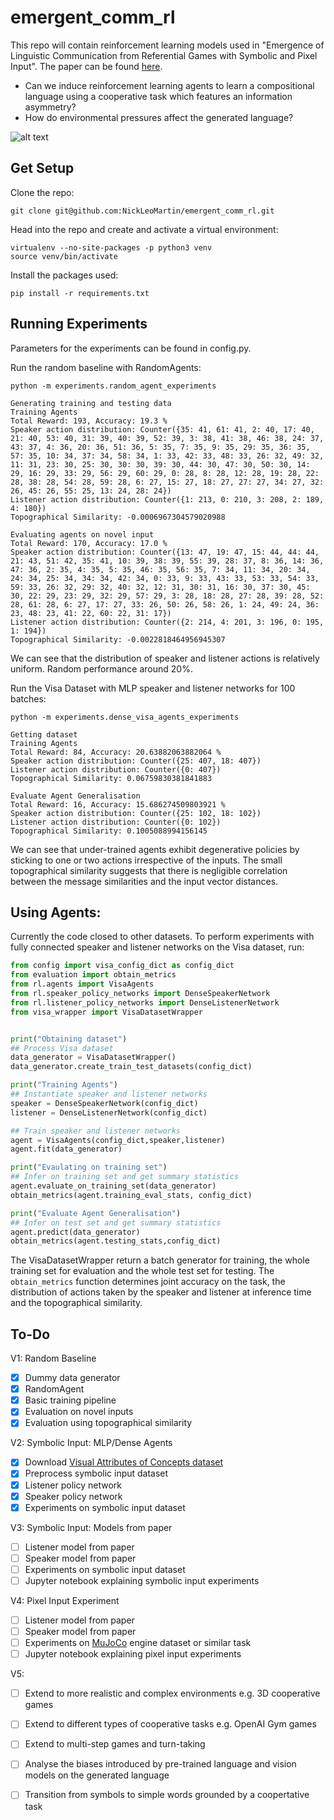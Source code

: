 # emergent_comm_rl
This repo will contain reinforcement learning models used in "Emergence of Linguistic Communication from Referential Games with Symbolic and Pixel Input". The paper can be found [here](https://arxiv.org/abs/1804.03984). 

- Can we induce reinforcement learning agents to learn a compositional language using a cooperative task which features an information asymmetry?
- How do environmental pressures affect the generated language?

![alt text](https://raw.githubusercontent.com/NickLeoMartin/emergent_comm_rl/master/images/emergent_comm.png)

Get Setup
---------
Clone the repo:
```
git clone git@github.com:NickLeoMartin/emergent_comm_rl.git
```

Head into the repo and create and activate a virtual environment:
```
virtualenv --no-site-packages -p python3 venv
source venv/bin/activate
```

Install the packages used:
```
pip install -r requirements.txt
```

Running Experiments
-------------------
Parameters for the experiments can be found in config.py.

Run the random baseline with RandomAgents:
```
python -m experiments.random_agent_experiments

Generating training and testing data
Training Agents
Total Reward: 193, Accuracy: 19.3 %
Speaker action distribution: Counter({35: 41, 61: 41, 2: 40, 17: 40, 21: 40, 53: 40, 31: 39, 40: 39, 52: 39, 3: 38, 41: 38, 46: 38, 24: 37, 43: 37, 4: 36, 20: 36, 51: 36, 5: 35, 7: 35, 9: 35, 29: 35, 36: 35, 57: 35, 10: 34, 37: 34, 58: 34, 1: 33, 42: 33, 48: 33, 26: 32, 49: 32, 11: 31, 23: 30, 25: 30, 30: 30, 39: 30, 44: 30, 47: 30, 50: 30, 14: 29, 16: 29, 33: 29, 56: 29, 60: 29, 0: 28, 8: 28, 12: 28, 19: 28, 22: 28, 38: 28, 54: 28, 59: 28, 6: 27, 15: 27, 18: 27, 27: 27, 34: 27, 32: 26, 45: 26, 55: 25, 13: 24, 28: 24})
Listener action distribution: Counter({1: 213, 0: 210, 3: 208, 2: 189, 4: 180})
Topographical Similarity: -0.0006967304579020988

Evaluating agents on novel input
Total Reward: 170, Accuracy: 17.0 %
Speaker action distribution: Counter({13: 47, 19: 47, 15: 44, 44: 44, 21: 43, 51: 42, 35: 41, 10: 39, 38: 39, 55: 39, 28: 37, 8: 36, 14: 36, 47: 36, 2: 35, 4: 35, 5: 35, 46: 35, 56: 35, 7: 34, 11: 34, 20: 34, 24: 34, 25: 34, 34: 34, 42: 34, 0: 33, 9: 33, 43: 33, 53: 33, 54: 33, 59: 33, 26: 32, 29: 32, 40: 32, 12: 31, 30: 31, 16: 30, 37: 30, 45: 30, 22: 29, 23: 29, 32: 29, 57: 29, 3: 28, 18: 28, 27: 28, 39: 28, 52: 28, 61: 28, 6: 27, 17: 27, 33: 26, 50: 26, 58: 26, 1: 24, 49: 24, 36: 23, 48: 23, 41: 22, 60: 22, 31: 17})
Listener action distribution: Counter({2: 214, 4: 201, 3: 196, 0: 195, 1: 194})
Topographical Similarity: -0.0022818464956945307
```
We can see that the distribution of speaker and listener actions is relatively uniform. Random performance around 20%. 

Run the Visa Dataset with MLP speaker and listener networks for 100 batches:
```
python -m experiments.dense_visa_agents_experiments

Getting dataset
Training Agents
Total Reward: 84, Accuracy: 20.63882063882064 %
Speaker action distribution: Counter({25: 407, 18: 407})
Listener action distribution: Counter({0: 407})
Topographical Similarity: 0.06759830381841883

Evaluate Agent Generalisation
Total Reward: 16, Accuracy: 15.686274509803921 %
Speaker action distribution: Counter({25: 102, 18: 102})
Listener action distribution: Counter({0: 102})
Topographical Similarity: 0.1005088994156145
```
We can see that under-trained agents exhibit degenerative policies by sticking to one or two actions irrespective of the inputs. The small topographical similarity suggests that there is negligible correlation between the message similarities and the input vector distances.

Using Agents:
-------------
Currently the code closed to other datasets. To perform experiments with fully connected speaker and listener networks on the Visa dataset, run:
```python
from config import visa_config_dict as config_dict
from evaluation import obtain_metrics
from rl.agents import VisaAgents
from rl.speaker_policy_networks import DenseSpeakerNetwork
from rl.listener_policy_networks import DenseListenerNetwork
from visa_wrapper import VisaDatasetWrapper 


print("Obtaining dataset")
## Process Visa dataset
data_generator = VisaDatasetWrapper()
data_generator.create_train_test_datasets(config_dict)

print("Training Agents")
## Instantiate speaker and listener networks
speaker = DenseSpeakerNetwork(config_dict)
listener = DenseListenerNetwork(config_dict)

## Train speaker and listener networks
agent = VisaAgents(config_dict,speaker,listener)
agent.fit(data_generator)

print("Evaulating on training set")
## Infer on training set and get summary statistics
agent.evaluate_on_training_set(data_generator)
obtain_metrics(agent.training_eval_stats, config_dict)

print("Evaluate Agent Generalisation")
## Infer on test set and get summary statistics
agent.predict(data_generator)
obtain_metrics(agent.testing_stats,config_dict)
```
The VisaDatasetWrapper return a batch generator for training, the whole training set for evaluation and the whole test set for testing. The ```obtain_metrics``` function determines joint accuracy on the task, the distribution of actions taken by the speaker and listener at inference time and the topographical similarity.  


To-Do
-----
V1: Random Baseline
- [x] Dummy data generator
- [x] RandomAgent
- [x] Basic training pipeline
- [x] Evaluation on novel inputs 
- [x] Evaluation using topographical similarity

V2: Symbolic Input: MLP/Dense Agents
- [x] Download [Visual Attributes of Concepts dataset](http://homepages.inf.ed.ac.uk/s1151656/resources.html)
- [x] Preprocess symbolic input dataset
- [x] Listener policy network
- [x] Speaker policy network
- [x] Experiments on symbolic input dataset

V3: Symbolic Input: Models from paper
- [ ] Listener model from paper
- [ ] Speaker model from paper 
- [ ] Experiments on symbolic input dataset
- [ ] Jupyter notebook explaining symbolic input experiments

V4: Pixel Input Experiment
- [ ] Listener model from paper
- [ ] Speaker model from paper 
- [ ] Experiments on [MuJoCo](http://www.mujoco.org/) engine dataset or similar task
- [ ] Jupyter notebook explaining pixel input experiments

V5:
- [ ] Extend to more realistic and complex environments e.g. 3D cooperative games
- [ ] Extend to different types of cooperative tasks e.g. OpenAI Gym games
- [ ] Extend to multi-step games and turn-taking
- [ ] Analyse the biases introduced by pre-trained language and vision models on the generated language
- [ ] Transition from symbols to simple words grounded by a coopertative task










